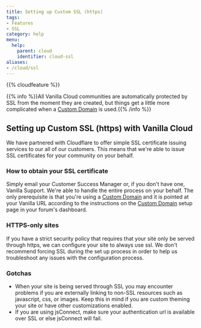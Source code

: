 ```yaml
---
title: Setting up Custom SSL (https)
tags:
- Features
- SSL
category: help
menu:
  help:
    parent: cloud
    identifier: cloud-ssl
aliases:
- /cloud/ssl
---
```


{{% cloudfeature %}}

{{% info %}}All Vanilla Cloud communities are automatically protected by SSL from the moment they are created, but things get a little more complicated when a [Custom Domain](/help/getting-started/custom-domain) is used.{{% /info %}}

## Setting up Custom SSL (https) with Vanilla Cloud

We have partnered with Cloudflare to offer simple SSL certificate issuing services to our all of our customers. This means that we're able to issue SSL certificates for your community on your behalf. 

### How to obtain your SSL certificate

Simply email your Customer Success Manager or, if you don't have one, Vanilla Support. We're able to handle the entire process on your behalf. The only prerequisite is that you're using a [Custom Domain](/help/getting-started/custom-domain) and it is pointed at your Vanilla URL according to the instructions on the [Custom Domain](/help/getting-started/custom-domain) setup page in your forum's dashboard.

### HTTPS-only sites

If you have a strict security policy that requires that your site only be served through https, we can configure your site to always use ssl. We don't recommend forcing SSL during the set up process in order to help us troubleshoot any issues with the configuration process.

### Gotchas

* When your site is being served through SSL you may encounter problems if you are externally linking to non-SSL resources such as javascript, css, or images. Keep this in mind if you are custom theming your site or have other customizations enabled.
* If you are using jsConnect, make sure your authentication url is available over SSL or else jsConnect will fail.
